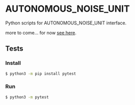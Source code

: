 # AUTONOMOUS_NOISE_UNIT
Python scripts for AUTONOMOUS_NOISE_UNIT interface.

more to come... for now [see here](https://github.com/noiseorchestra/noise-audio-web).

## Tests

### Install

```bash
$ python3 -m pip install pytest
```

### Run 

```bash
$ python3 -m pytest
```
